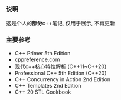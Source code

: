 ### 说明
这是个人的**部分**c++笔记, 仅用于展示, 不再更新

### 主要参考

- C++ Primer 5th Edition
- cppreference.com
- 现代c++核心特性解析 (C++11~C++20)
- Professional C++ 5th Edition (C++20)
- C++ Concurrency in Action 2nd Edition
- C++ Templates 2nd Edition
- C++ 20 STL Cookbook